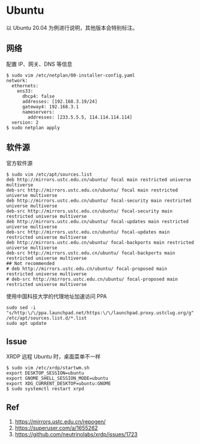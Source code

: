 # Ubuntu

以 Ubuntu 20.04 为例进行说明，其他版本会特别标注。

## 网络

配置 IP、网关、DNS 等信息

```
$ sudo vim /etc/netplan/00-installer-config.yaml
network:
  ethernets:
    ens33:
      dhcp4: false
      addresses: [192.168.3.19/24]
      gateway4: 192.168.3.1
      nameservers:
        addresses: [233.5.5.5, 114.114.114.114]
  version: 2
$ sudo netplan apply
```

## 软件源

官方软件源

```
$ sudo vim /etc/apt/sources.list
deb http://mirrors.ustc.edu.cn/ubuntu/ focal main restricted universe multiverse
deb-src http://mirrors.ustc.edu.cn/ubuntu/ focal main restricted universe multiverse
deb http://mirrors.ustc.edu.cn/ubuntu/ focal-security main restricted universe multiverse
deb-src http://mirrors.ustc.edu.cn/ubuntu/ focal-security main restricted universe multiverse
deb http://mirrors.ustc.edu.cn/ubuntu/ focal-updates main restricted universe multiverse
deb-src http://mirrors.ustc.edu.cn/ubuntu/ focal-updates main restricted universe multiverse
deb http://mirrors.ustc.edu.cn/ubuntu/ focal-backports main restricted universe multiverse
deb-src http://mirrors.ustc.edu.cn/ubuntu/ focal-backports main restricted universe multiverse
## Not recommended
# deb http://mirrors.ustc.edu.cn/ubuntu/ focal-proposed main restricted universe multiverse
# deb-src http://mirrors.ustc.edu.cn/ubuntu/ focal-proposed main restricted universe multiverse
```

使用中国科技大学的代理地址加速访问 PPA

```
sudo sed -i "s/http:\/\/ppa.launchpad.net/https:\/\/launchpad.proxy.ustclug.org/g" /etc/apt/sources.list.d/*.list
sudo apt update
```

## Issue 

XRDP 远程 Ubuntu 时，桌面菜单不一样

```
$ sudo vim /etc/xrdp/startwm.sh
export DESKTOP_SESSION=ubuntu
export GNOME_SHELL_SESSION_MODE=ubuntu
export XDG_CURRENT_DESKTOP=ubuntu:GNOME
$ sudo systemctl restart xrpd
```

## Ref

1. https://mirrors.ustc.edu.cn/repogen/
2. https://superuser.com/a/1655262
3. https://github.com/neutrinolabs/xrdp/issues/1723
